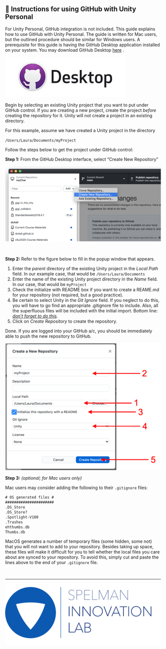<link rel="stylesheet" href="../css/images.css" />

&#x1F4D8; Instructions for using GitHub with Unity Personal
-----------------------------------------------------------

For Unity Personal, GitHub integration is not included.  This guide explains how to use GitHub with Unity Personal.  The guide is written for Mac users, but the outlined procedure should be similar for Windows users.  A prerequisite for this guide is having the GitHub Desktop application installed on your system.  You may download GitHub Desktop [here](https://desktop.github.com/) .

![](Unity_and_GitHub/git_hub_logo.jpg?style=center50)

Begin by selecting an existing Unity project that you want to put under GitHub control.  If you are creating a new project, create the project *before* creating the repository for it.  Unity will not create a project in an existing directory.

For this example, assume we have created a Unity project in the directory

`/Users/Laura/Documents/myProject`

Follow the steps below to get the project under GitHub control:

**Step 1:** From the GitHub Desktop interface, select “Create New Repository”

![](Unity_and_GitHub/Fig1.png?style=center90)

<br>

**Step 2:** Refer to the figure below to fill in the popup window that appears.



1. Enter the *parent* directory of the existing Unity project in the *Local Path* field.  In our example case, that would be `/Users/Laura/Documents`
2. Enter the name of the existing Unity project directory in the *Name* field.  In our case, that would be `myProject`
3. Check the initialize with README box if you want to create a REAME.md for your repository (not required, but a good practice).
4. Be certain to select Unity in the *Git Ignore* field.  If you neglect to do this, you will have to go find an appropriate .gitignore file to include.  Also, all the superfluous files will be included with the initial import.  Bottom line: *<span style="text-decoration:underline;">don’t forget to do this</span>*.
5. Click on *Create Repository* to create the repository.

Done.  If you are logged into your GitHub a/c, you should be immediately able to push the new repository to GitHub.

![](Unity_and_GitHub/Fig2.png?style=center60)

**Step 3:** *(optional; for Mac users only)*

Mac users may consider adding the following to their `.gitignore` files:


```
# OS generated files #
######################
.DS_Store
.DS_Store?
.Spotlight-V100
.Trashes
ehthumbs.db
Thumbs.db
```


MacOS generates a number of temporary files (some hidden, some not) that you will not want to add to your repository.  Besides taking up space, these files will make it difficult for you to tell whether the local files you care about are synced to your repository.  To avoid this, simply cut and paste the lines above to the end of your `.gitignore` file.  


<br><hr>

![](images/il_logo.png?style=center20)
